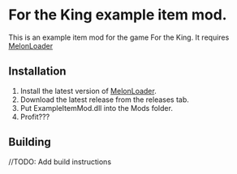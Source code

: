 # For the King example item mod.
This is an example item mod for the game For the King. It requires [MelonLoader](https://melonwiki.xyz/#/)

## Installation

1. Install the latest version of [MelonLoader](https://melonwiki.xyz/#/).
2. Download the latest release from the releases tab.
3. Put ExampleItemMod.dll into the Mods folder.
4. Profit???

## Building

//TODO: Add build instructions

